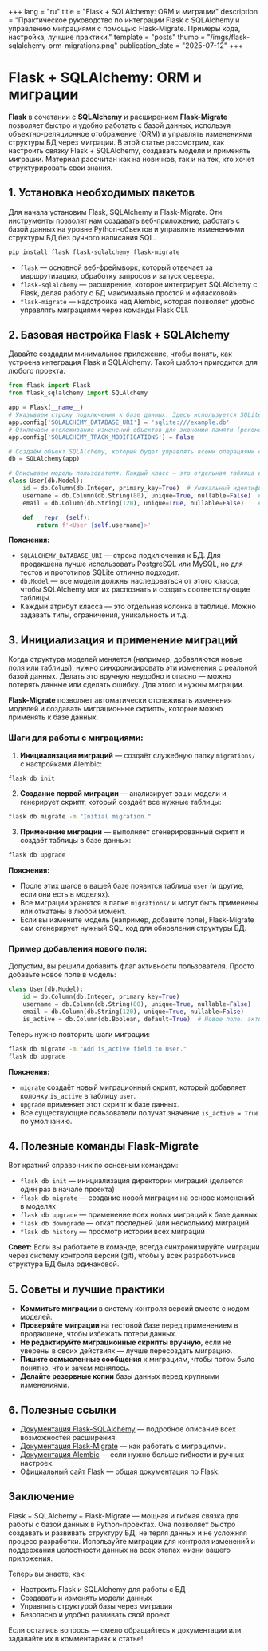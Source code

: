 +++
lang = "ru"
title = "Flask + SQLAlchemy: ORM и миграции"
description = "Практическое руководство по интеграции Flask с SQLAlchemy и управлению миграциями с помощью Flask-Migrate. Примеры кода, настройка, лучшие практики."
template = "posts"
thumb = "/imgs/flask-sqlalchemy-orm-migrations.png"
publication_date = "2025-07-12"
+++

# Flask + SQLAlchemy: ORM и миграции

**Flask** в сочетании с **SQLAlchemy** и расширением **Flask-Migrate** позволяет быстро и удобно работать с базой данных, используя объектно-реляционное отображение (ORM) и управлять изменениями структуры БД через миграции. В этой статье рассмотрим, как настроить связку Flask + SQLAlchemy, создавать модели и применять миграции. Материал рассчитан как на новичков, так и на тех, кто хочет структурировать свои знания.

## 1. Установка необходимых пакетов

Для начала установим Flask, SQLAlchemy и Flask-Migrate. Эти инструменты позволят нам создавать веб-приложение, работать с базой данных на уровне Python-объектов и управлять изменениями структуры БД без ручного написания SQL.

```bash
pip install flask flask-sqlalchemy flask-migrate
```

- `flask` — основной веб-фреймворк, который отвечает за маршрутизацию, обработку запросов и запуск сервера.
- `flask-sqlalchemy` — расширение, которое интегрирует SQLAlchemy с Flask, делая работу с БД максимально простой и «фласковой».
- `flask-migrate` — надстройка над Alembic, которая позволяет удобно управлять миграциями через команды Flask CLI.

## 2. Базовая настройка Flask + SQLAlchemy

Давайте создадим минимальное приложение, чтобы понять, как устроена интеграция Flask и SQLAlchemy. Такой шаблон пригодится для любого проекта.

```python
from flask import Flask
from flask_sqlalchemy import SQLAlchemy

app = Flask(__name__)
# Указываем строку подключения к базе данных. Здесь используется SQLite — простая файл-база, не требующая отдельного сервера.
app.config['SQLALCHEMY_DATABASE_URI'] = 'sqlite:///example.db'
# Отключаем отслеживание изменений объектов для экономии памяти (рекомендуется для большинства случаев).
app.config['SQLALCHEMY_TRACK_MODIFICATIONS'] = False

# Создаём объект SQLAlchemy, который будет управлять всеми операциями с БД.
db = SQLAlchemy(app)

# Описываем модель пользователя. Каждый класс — это отдельная таблица в базе данных.
class User(db.Model):
    id = db.Column(db.Integer, primary_key=True)  # Уникальный идентификатор пользователя (PRIMARY KEY)
    username = db.Column(db.String(80), unique=True, nullable=False)  # Имя пользователя, обязательно и уникально
    email = db.Column(db.String(120), unique=True, nullable=False)    # Email пользователя, обязательно и уникально

    def __repr__(self):
        return f'<User {self.username}>'
```

**Пояснения:**
- `SQLALCHEMY_DATABASE_URI` — строка подключения к БД. Для продакшена лучше использовать PostgreSQL или MySQL, но для тестов и прототипов SQLite отлично подходит.
- `db.Model` — все модели должны наследоваться от этого класса, чтобы SQLAlchemy мог их распознать и создать соответствующие таблицы.
- Каждый атрибут класса — это отдельная колонка в таблице. Можно задавать типы, ограничения, уникальность и т.д.

## 3. Инициализация и применение миграций

Когда структура моделей меняется (например, добавляются новые поля или таблицы), нужно синхронизировать эти изменения с реальной базой данных. Делать это вручную неудобно и опасно — можно потерять данные или сделать ошибку. Для этого и нужны миграции.

**Flask-Migrate** позволяет автоматически отслеживать изменения моделей и создавать миграционные скрипты, которые можно применять к базе данных.

### Шаги для работы с миграциями:

1. **Инициализация миграций** — создаёт служебную папку `migrations/` с настройками Alembic:

```bash
flask db init
```

2. **Создание первой миграции** — анализирует ваши модели и генерирует скрипт, который создаёт все нужные таблицы:

```bash
flask db migrate -m "Initial migration."
```

3. **Применение миграции** — выполняет сгенерированный скрипт и создаёт таблицы в базе данных:

```bash
flask db upgrade
```

**Пояснения:**
- После этих шагов в вашей базе появится таблица `user` (и другие, если они есть в моделях).
- Все миграции хранятся в папке `migrations/` и могут быть применены или откатаны в любой момент.
- Если вы измените модель (например, добавите поле), Flask-Migrate сам сгенерирует нужный SQL-код для обновления структуры БД.

### Пример добавления нового поля:

Допустим, вы решили добавить флаг активности пользователя. Просто добавьте новое поле в модель:

```python
class User(db.Model):
    id = db.Column(db.Integer, primary_key=True)
    username = db.Column(db.String(80), unique=True, nullable=False)
    email = db.Column(db.String(120), unique=True, nullable=False)
    is_active = db.Column(db.Boolean, default=True)  # Новое поле: активен ли пользователь
```

Теперь нужно повторить шаги миграции:

```bash
flask db migrate -m "Add is_active field to User."
flask db upgrade
```

**Пояснения:**
- `migrate` создаёт новый миграционный скрипт, который добавляет колонку `is_active` в таблицу `user`.
- `upgrade` применяет этот скрипт к базе данных.
- Все существующие пользователи получат значение `is_active = True` по умолчанию.

## 4. Полезные команды Flask-Migrate

Вот краткий справочник по основным командам:

- `flask db init` — инициализация директории миграций (делается один раз в начале проекта)
- `flask db migrate` — создание новой миграции на основе изменений в моделях
- `flask db upgrade` — применение всех новых миграций к базе данных
- `flask db downgrade` — откат последней (или нескольких) миграций
- `flask db history` — просмотр истории всех миграций

**Совет:**
Если вы работаете в команде, всегда синхронизируйте миграции через систему контроля версий (git), чтобы у всех разработчиков структура БД была одинаковой.

## 5. Советы и лучшие практики

- **Коммитьте миграции** в систему контроля версий вместе с кодом моделей.
- **Проверяйте миграции** на тестовой базе перед применением в продакшене, чтобы избежать потери данных.
- **Не редактируйте миграционные скрипты вручную**, если не уверены в своих действиях — лучше пересоздать миграцию.
- **Пишите осмысленные сообщения** к миграциям, чтобы потом было понятно, что и зачем менялось.
- **Делайте резервные копии** базы данных перед крупными изменениями.

## 6. Полезные ссылки

- [Документация Flask-SQLAlchemy](https://flask-sqlalchemy.palletsprojects.com/) — подробное описание всех возможностей расширения.
- [Документация Flask-Migrate](https://flask-migrate.readthedocs.io/) — как работать с миграциями.
- [Документация Alembic](https://alembic.sqlalchemy.org/) — если нужно больше гибкости и ручных настроек.
- [Официальный сайт Flask](https://flask.palletsprojects.com/ru/latest/) — общая документация по Flask.

## Заключение

Flask + SQLAlchemy + Flask-Migrate — мощная и гибкая связка для работы с базой данных в Python-проектах. Она позволяет быстро создавать и развивать структуру БД, не теряя данных и не усложняя процесс разработки. Используйте миграции для контроля изменений и поддержания целостности данных на всех этапах жизни вашего приложения.

Теперь вы знаете, как:
- Настроить Flask и SQLAlchemy для работы с БД
- Создавать и изменять модели данных
- Управлять структурой базы через миграции
- Безопасно и удобно развивать свой проект

Если остались вопросы — смело обращайтесь к документации или задавайте их в комментариях к статье! 